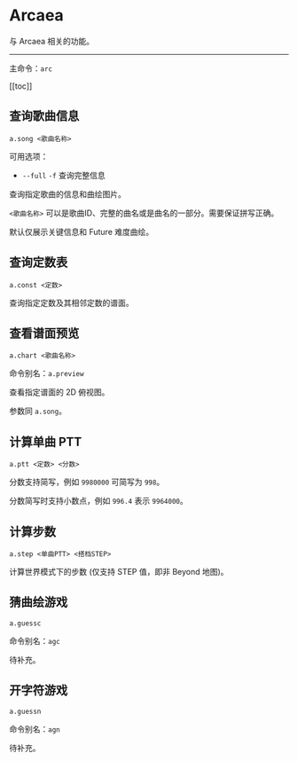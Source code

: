 # Arcaea

与 Arcaea 相关的功能。

---

主命令：`arc`

[[toc]]

## 查询歌曲信息

```
a.song <歌曲名称>
```

可用选项：

- `--full` `-f` 查询完整信息

查询指定歌曲的信息和曲绘图片。

`<歌曲名称>` 可以是歌曲ID、完整的曲名或是曲名的一部分。需要保证拼写正确。

默认仅展示关键信息和 Future 难度曲绘。

## 查询定数表

```
a.const <定数>
```

查询指定定数及其相邻定数的谱面。

## 查看谱面预览

<p><Badge type="danger" text="已移除" vertical="middle" /></p>

```
a.chart <歌曲名称>
```

命令别名：`a.preview`

查看指定谱面的 2D 俯视图。

参数同 `a.song`。

## 计算单曲 PTT

```
a.ptt <定数> <分数>
```

分数支持简写，例如 `9980000` 可简写为 `998`。

分数简写时支持小数点，例如 `996.4` 表示 `9964000`。

## 计算步数

```
a.step <单曲PTT> <搭档STEP>
```

计算世界模式下的步数 (仅支持 STEP 值，即非 Beyond 地图)。

## 猜曲绘游戏

```
a.guessc
```

命令别名：`agc`

待补充。

## 开字符游戏

```
a.guessn
```

命令别名：`agn`

待补充。
